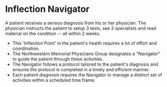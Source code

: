# Inflection Navigator

A patient receives a serious diagnosis from his or her
physician. The physician instructs the patient to setup 3
tests, see 2 specialists and read material on the
condition -- all within 2 weeks.
- This 'Inflection Point' in the patient's health requires a lot
of effort and coordination.
- The Northwestern Memorial Physicians Group designates
a "Navigator" to guide the patient through these
activities.
- The Navigator follows a protocol tailored to the patient's
diagnosis and ensures the protocol is completed in a
timely and efficient manner.
- Each patient diagnosis requires the Navigator to manage
a distinct set of activities within a scheduled time frame.